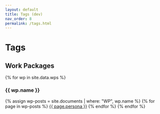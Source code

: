 ```yaml
---
layout: default
title: Tags (dev)
nav_order: 8
permalink: /tags.html
---
```


# Tags

## Work Packages

{% for wp in site.data.wps %}
### {{ wp.name }}
{% assign wp-posts = site.documents | where: "WP", wp.name %}
{% for page in wp-posts %} <span><a href="{{ page.url }}">{{ page.persona }}</a> </span> {% endfor %}
{% endfor %}
